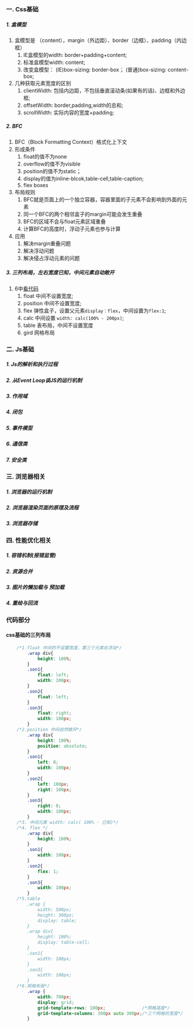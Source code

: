 ### 一. Css基础
##### 1. 盒模型
1. 盒模型是 （content），margin（外边距）、border（边框）、padding（内边框）
	1. IE盒模型的width: border+padding+content;
	2. 标准盒模型width: content;
	3. 改变盒模型： (IE)box-sizing: border-box； (普通)box-sizing: content-box;
2. 几种获取元素宽度的区别
	1. clientWidth: 包括内边距，不包括垂直滚动条(如果有的话)、边框和外边框;
	2. offsetWidth: border,padding,width的总和;
	3. scrollWidth: 实际内容的宽度+padding;
##### 2. BFC
1. BFC（Block Formatting Context）格式化上下文
2. 形成条件
	1. float的值不为none
	2. overflow的值不为visible
	3. position的值不为static；
	4. display的值为inline-blcok,table-cell,table-caption;
	5. flex boxes
3. 布局规则
	1. BFC就是页面上的一个独立容器，容器里面的子元素不会影响到外面的元素
	2. 同一个BFC的两个相邻盒子的margin可能会发生重叠
	3. BFC的区域不会与float元素区域重叠
	4. 计算BFC的高度时，浮动子元素也参与计算
4. 应用
	1.	解决margin重叠问题
	2.	解决浮动问题
	3.	解决侵占浮动元素的问题
##### 3. 三列布局，左右宽度已知，中间元素自动敞开
1. 6中[看代码](#css基础的三列布局)
	1. float 中间不设置宽度;
	2. position 中间不设置宽度;
	3. flex 弹性盒子，设置父元素`display：flex`，中间设置为`flex:1`;
	3. calc 中间设置 `width: calc(100% - 200px)`;
	4. table 表布局，中间不设置宽度
	5. gird 网格布局

### 二. Js基础
##### 1. Js的解析和执行过程
##### 2. 从Event Loop谈JS的运行机制
##### 3. 作用域
##### 4. 闭包
##### 5. 事件模型
##### 6. 通信类
##### 7. 安全类

### 三. 浏览器相关
##### 1. 浏览器的运行机制
##### 2. 浏览器渲染页面的原理及流程
##### 3. 浏览器存储

### 四. 性能优化相关
##### 1. 容错机制(报错监管)
##### 2. 资源合并
##### 3. 图片的懒加载与 预加载
##### 4. 重绘与回流

### 代码部分
#### css基础的三列布局
```css
	/*1.float 中间的不设置宽度，第三个元素右浮动*/
		.wrap div{
			height: 100%;
		}
		.son1{
			float: left;
			width: 100px;
		}
		.son2{
			float: left;
		}
		.son3{
			float: right;
			width: 100px;
		}
	/*2.position 中间自然敞开*/
		.wrap div{
			height: 100%;
			position: absolute;
		}
		.son1{
			left: 0;
			width: 100px;
		}
		.son2{
			left: 100px;
			right: 100px;
		}
		.son3{
			right: 0;
			width: 100px;
		}
	/*3. 中间元素 width: calc( 100% - 已知)*/
	/*4. flex */
		.wrap div{
			height: 100%;
		}
		.son1{
			width: 100px;
		}
		.son2{
			flex: 1;
		}
		.son3{
			width: 100px;
		}
	/*5.table 
		.wrap {
			width: 500px;
			height: 300px;    
			display: table;
		}
		.wrap div{
			height: 100%;
			display: table-cell;
		}
		.son1{
			width: 100px;
		}
		.son3{
			width: 100px;
		}
	/*6.网格布局*/
		.wrap {
			width: 700px;
			display: grid;
			grid-template-rows: 100px;              /*网格高度*/
			grid-template-columns: 300px auto 300px;/*三个网格的宽度*/
		}
```






































						
  
